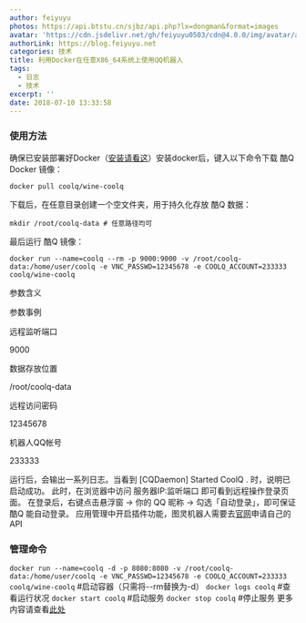 ```yaml
---
author: feiyuyu
photos: https://api.btstu.cn/sjbz/api.php?lx=dongman&format=images
avatar: 'https://cdn.jsdelivr.net/gh/feiyuyu0503/cdn@4.0.0/img/avatar/avater.jpg'
authorLink: https://blog.feiyuyu.net
categories: 技术
title: 利用Docker在任意X86_64系统上使用QQ机器人
tags:
  - 日志
  - 技术
excerpt: ''
date: 2018-07-10 13:33:58
---
```


### 使用方法

确保已安装部署好Docker（[安装请看这](http://www.runoob.com/docker/docker-tutorial.html "安装请看这。")）安装docker后，键入以下命令下载 酷Q Docker 镜像：

    docker pull coolq/wine-coolq
    

下载后，在任意目录创建一个空文件夹，用于持久化存放 酷Q 数据：

    mkdir /root/coolq-data # 任意路径均可
    

最后运行 酷Q 镜像：

    docker run --name=coolq --rm -p 9000:9000 -v /root/coolq-data:/home/user/coolq -e VNC_PASSWD=12345678 -e COOLQ_ACCOUNT=233333 coolq/wine-coolq
    

参数含义

参数事例

远程监听端口

9000

数据存放位置

/root/coolq-data

远程访问密码

12345678

机器人QQ帐号

233333

运行后，会输出一系列日志。当看到 \[CQDaemon\] Started CoolQ . 时，说明已启动成功。 此时，在浏览器中访问 服务器IP:监听端口 即可看到远程操作登录页面。 在登录后，右键点击悬浮窗 -> 你的 QQ 昵称 -> 勾选「自动登录」，即可保证 酷Q 能自动登录。 应用管理中开启插件功能，图灵机器人需要去[官网](http://www.tuling123.com "官网")申请自己的API

### 管理命令

`docker run --name=coolq -d -p 8080:8080 -v /root/coolq-data:/home/user/coolq -e VNC_PASSWD=12345678 -e COOLQ_ACCOUNT=233333 coolq/wine-coolq` #启动容器（只需将--rm替换为-d） `docker logs coolq` #查看运行状况 `docker start coolq` #启动服务 `docker stop coolq` #停止服务 更多内容请查看[此处](https://github.com/CoolQ/docker-wine-coolq "此处")
